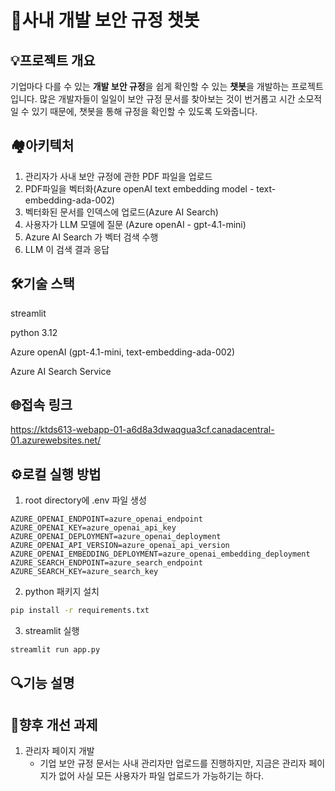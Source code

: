 # 🔐사내 개발 보안 규정 챗봇

## 💡프로젝트 개요
기업마다 다를 수 있는 **개발 보안 규정**을 쉽게 확인할 수 있는 **챗봇**을 개발하는 프로젝트입니다. 많은 개발자들이 일일이 보안 규정 문서를 찾아보는 것이 번거롭고 시간 소모적일 수 있기 때문에, 챗봇을 통해 규정을 확인할 수 있도록 도와줍니다.
## 🏘️아키텍처
1. 관리자가 사내 보안 규정에 관한 PDF 파일을 업로드
2. PDF파일을 벡터화(Azure openAI text embedding model - text-embedding-ada-002)
3. 벡터화된 문서를 인덱스에 업로드(Azure AI Search)
4. 사용자가 LLM 모델에 질문 (Azure openAI - gpt-4.1-mini)
5. Azure AI Search 가 벡터 검색 수행
6. LLM 이 검색 결과 응답

## 🛠️기술 스택
streamlit

python 3.12

Azure openAI (gpt-4.1-mini, text-embedding-ada-002)

Azure AI Search Service

## 🌐접속 링크
https://ktds613-webapp-01-a6d8a3dwaqgua3cf.canadacentral-01.azurewebsites.net/

## ⚙️로컬 실행 방법
1. root directory에 .env 파일 생성
```
AZURE_OPENAI_ENDPOINT=azure_openai_endpoint
AZURE_OPENAI_KEY=azure_openai_api_key
AZURE_OPENAI_DEPLOYMENT=azure_openai_deployment
AZURE_OPENAI_API_VERSION=azure_openai_api_version
AZURE_OPENAI_EMBEDDING_DEPLOYMENT=azure_openai_embedding_deployment
AZURE_SEARCH_ENDPOINT=azure_search_endpoint
AZURE_SEARCH_KEY=azure_search_key
```
2. python 패키지 설치
```bash
pip install -r requirements.txt
```
3. streamlit 실행
```bash
streamlit run app.py
```
## 🔍기능 설명

## 📝향후 개선 과제
1. 관리자 페이지 개발
   - 기업 보안 규정 문서는 사내 관리자만 업로드를 진행하지만, 지금은 관리자 페이지가 없어 사실 모든 사용자가 파일 업로드가 가능하기는 하다.

